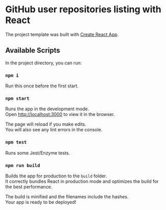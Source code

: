 # GitHub user repositories listing with React

The project template was built with [Create React App](https://github.com/facebookincubator/create-react-app).

## Available Scripts

In the project directory, you can run:

### `npm i`

Run this once before the first start.


### `npm start`

Runs the app in the development mode.<br>
Open [http://localhost:3000](http://localhost:3000) to view it in the browser.

The page will reload if you make edits.<br>
You will also see any lint errors in the console.


### `npm test`

Runs some Jest/Enzyme tests.


### `npm run build`

Builds the app for production to the `build` folder.<br>
It correctly bundles React in production mode and optimizes the build for the best performance.

The build is minified and the filenames include the hashes.<br>
Your app is ready to be deployed!

